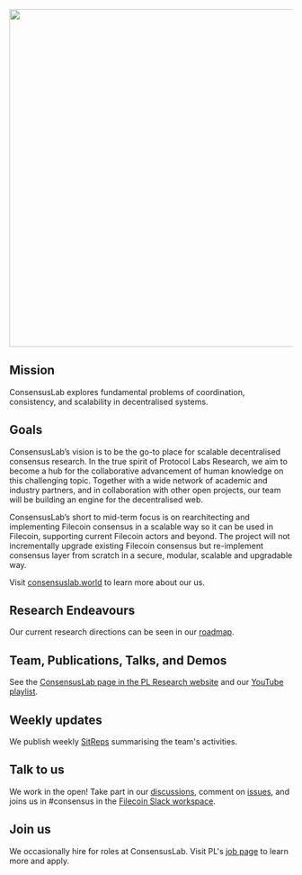 <div align="center"><img src="https://user-images.githubusercontent.com/547492/172008693-6226db35-0f34-4885-941b-20cddadacad7.svg" width=600 /></div>

## Mission

ConsensusLab explores fundamental problems of coordination, consistency, and scalability in decentralised systems.

## Goals

ConsensusLab’s vision is to be the go-to place for scalable decentralised consensus research. In the true spirit of Protocol Labs Research, we aim to become a hub for the collaborative advancement of human knowledge on this challenging topic. Together with a wide network of academic and industry partners, and in collaboration with other open projects, our team will be building an engine for the decentralised web.

ConsensusLab’s short to mid-term focus is on rearchitecting and implementing Filecoin consensus in a scalable way so it can be used in Filecoin, supporting current Filecoin actors and beyond. The project will not incrementally upgrade existing Filecoin consensus but re-implement consensus layer from scratch in a secure, modular, scalable and upgradable way.

Visit [consensuslab.world](https://consensuslab.world/) to learn more about our us.

## Research Endeavours

Our current research directions can be seen in our [roadmap](https://github.com/protocol/ConsensusLab/issues/191).

## Team, Publications, Talks, and Demos

See the [ConsensusLab page in the PL Research website](https://research.protocol.ai/groups/consensuslab/) and our [YouTube playlist](https://www.youtube.com/playlist?list=PLhuBigpl7lqtqT8HLuk0mLVeG76Koa9St).

## Weekly updates

We publish weekly [SitReps](https://www.notion.so/pl-strflt/Weekly-SitRep-706a1e41f7ea45c9a89b17aadb63b2fe) summarising the team's activities.

## Talk to us

We work in the open! Take part in our [discussions](https://github.com/protocol/ConsensusLab/discussions), comment on [issues](https://github.com/protocol/ConsensusLab/issues), and joins us in #consensus in the [Filecoin Slack workspace](https://filecoin.io/slack).

## Join us

We occasionally hire for roles at ConsensusLab. Visit PL's [job page](https://protocol.ai/join/) to learn more and apply.
